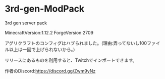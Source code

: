 # 3rd-gen-ModPack
3rd gen server pack

MinecraftVersion:1.12.2
ForgeVersion:2709

アグリクラフトのコンフィグはハブられました。(理由:弄ってないし100ファイル以上は一回で上げられないから。)

リリースにあるものを利用すると、Twitchでインポートできます。

作者のDiscord:https://discord.gg/Zwm9yNz
